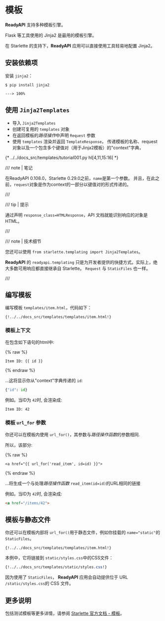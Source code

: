 # 模板

**ReadyAPI** 支持多种模板引擎。

Flask 等工具使用的 Jinja2 是最用的模板引擎。

在 Starlette 的支持下，**ReadyAPI** 应用可以直接使用工具轻易地配置 Jinja2。

## 安装依赖项

安装 `jinja2`：

<div class="termy">

```console
$ pip install jinja2

---> 100%
```

</div>

## 使用 `Jinja2Templates`

* 导入 `Jinja2Templates`
* 创建可复用的 `templates` 对象
* 在返回模板的*路径操作*中声明 `Request` 参数
* 使用 `templates` 渲染并返回 `TemplateResponse`， 传递模板的名称、request对象以及一个包含多个键值对（用于Jinja2模板）的"context"字典，

{* ../../docs_src/templates/tutorial001.py hl[4,11,15:16] *}

/// note | 笔记

在ReadyAPI 0.108.0，Starlette 0.29.0之前，`name`是第一个参数。
并且，在此之前，`request`对象是作为context的一部分以键值对的形式传递的。

///

/// tip | 提示

通过声明 `response_class=HTMLResponse`，API 文档就能识别响应的对象是 HTML。

///

/// note | 技术细节

您还可以使用 `from starlette.templating import Jinja2Templates`。

**ReadyAPI** 的 `readyapi.templating` 只是为开发者提供的快捷方式。实际上，绝大多数可用响应都直接继承自 Starlette。 `Request` 与 `StaticFiles` 也一样。

///

## 编写模板

编写模板 `templates/item.html`，代码如下：

```jinja hl_lines="7"
{!../../docs_src/templates/templates/item.html!}
```

### 模板上下文

在包含如下语句的html中:

{% raw %}

```jinja
Item ID: {{ id }}
```

{% endraw %}

...这将显示你从"context"字典传递的 `id`:

```Python
{"id": id}
```

例如。当ID为 `42`时, 会渲染成:

```html
Item ID: 42
```

### 模板 `url_for` 参数

你还可以在模板内使用 `url_for()`，其参数与*路径操作函数*的参数相同.

所以，该部分:

{% raw %}

```jinja
<a href="{{ url_for('read_item', id=id) }}">
```

{% endraw %}

...将生成一个与处理*路径操作函数* `read_item(id=id)`的URL相同的链接

例如。当ID为 `42`时, 会渲染成:

```html
<a href="/items/42">
```

## 模板与静态文件

你还可以在模板内部将 `url_for()`用于静态文件，例如你挂载的 `name="static"`的 `StaticFiles`。

```jinja hl_lines="4"
{!../../docs_src/templates/templates/item.html!}
```

本例中，它将链接到 `static/styles.css`中的CSS文件：

```CSS hl_lines="4"
{!../../docs_src/templates/static/styles.css!}
```

因为使用了 `StaticFiles`， **ReadyAPI** 应用会自动提供位于 URL `/static/styles.css`的 CSS 文件。

## 更多说明

包括测试模板等更多详情，请参阅 <a href="https://www.starlette.io/templates/" class="external-link" target="_blank">Starlette 官方文档 - 模板</a>。
